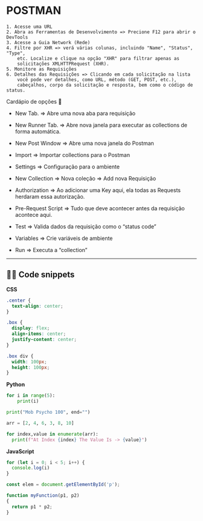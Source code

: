 # POSTMAN


```flow
1. Acesse uma URL
2. Abra as Ferramentas de Desenvolvimento => Precione F12 para abrir o DevTools
3. Acesse a Guia Network (Rede)
4. Filtre por XHR => verá várias colunas, incluindo "Name", "Status", "Type", 
	etc. Localize e clique na opção "XHR" para filtrar apenas as 
	solicitações XMLHTTPRequest (XHR).
5. Monitore as Requisições
6. Detalhes das Requisições => Clicando em cada solicitação na lista
	você pode ver detalhes, como URL, método (GET, POST, etc.), 
	cabeçalhos, corpo da solicitação e resposta, bem como o código de status.
```

Cardápio  de opções 📄

- New Tab. ⇒ Abre uma nova aba para requisição
- New Runner Tab. ⇒ Abre nova janela para executar as collections de forma automática.
- New Post Window ⇒ Abre uma nova janela do Postman
- Import ⇒ Importar collections para o Postman
- Settings ⇒ Configuração para o ambiente

- New Collection ⇒ Nova coleção ⇒ Add nova Requisição
- Authorization ⇒ Ao adicionar uma Key aqui, ela todas as Requests herdaram essa autorização.
- Pre-Request Script ⇒ Tudo que deve acontecer antes da requisição acontece aqui.
- Test ⇒ Valida dados da requisição como o “status code”
- Variables ⇒ Crie variáveis de ambiente
- Run ⇒ Executa a “collection”

---
## 🧑‍💻 Code snippets

**CSS**

```css
.center {
  text-align: center;
}
```

```css
.box {
  display: flex;
  align-items: center;
  justify-content: center;
}

.box div {
  width: 100px;
  height: 100px;
}
```

**Python**

```python
for i in range(5):
	print(i)
```

```python
print("Mob Psycho 100", end="")
```

```python
arr = [2, 4, 6, 3, 8, 10]

for index,value in enumerate(arr):
  print(f"At Index {index} The Value Is -> {value}")
```

**JavaScript**

```jsx
for (let i = 0; i < 5; i++) {
  console.log(i)
}
```

```jsx
const elem = document.getElementById('p');
```

```jsx
function myFunction(p1, p2) 
{
  return p1 * p2;
}
```
